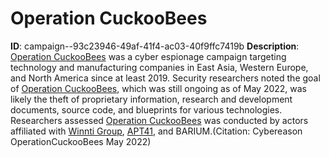 # Operation CuckooBees

**ID**: campaign--93c23946-49af-41f4-ac03-40f9ffc7419b
**Description**: [Operation CuckooBees](https://attack.mitre.org/campaigns/C0012) was a cyber espionage campaign targeting technology and manufacturing companies in East Asia, Western Europe, and North America since at least 2019. Security researchers noted the goal of [Operation CuckooBees](https://attack.mitre.org/campaigns/C0012), which was still ongoing as of May 2022, was likely the theft of proprietary information, research and development documents, source code, and blueprints for various technologies. Researchers assessed [Operation CuckooBees](https://attack.mitre.org/campaigns/C0012) was conducted by actors affiliated with [Winnti Group](https://attack.mitre.org/groups/G0044), [APT41](https://attack.mitre.org/groups/G0096), and BARIUM.(Citation: Cybereason OperationCuckooBees May 2022)

